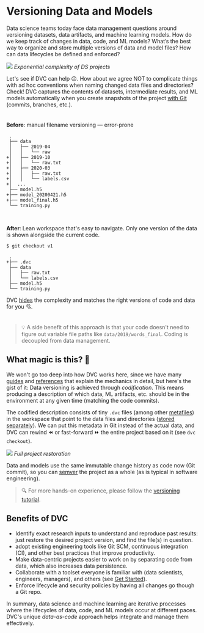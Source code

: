 # Versioning Data and Models

Data science teams today face data management questions around versioning
datasets, data artifacts, and machine learning models. How do we keep track of
changes in data, code, and ML models? What’s the best way to organize and store
multiple versions of data and model files? How can data lifecycles be defined
and enforced?

![](/img/data_ver_complex.png) _Exponential complexity of DS projects_

Let's see if DVC can help 😉. How about we agree NOT to complicate things with
ad hoc conventions when naming changed data files and directories? Check! DVC
captures the contents of datasets, intermediate results, and ML models
automatically when you create snapshots of the project
[with Git](<(https://git-scm.com/book/en/v2/Git-Basics-Recording-Changes-to-the-Repository)>)
(commits, branches, etc.).

<div style="display: flex; flex-flow: row wrap; margin: 0 -0.5rem;">
<div style="flex: 1 0 50%; padding: 0.5rem;">

**Before**: manual filename versioning — error-prone

```git
 .
 ├── data
 │   ├── 2019-04
 │   │   └── raw
+│   ├── 2019-10
+│   │   └── raw.txt
+│   ├── 2020-03
+│   │   ├── raw.txt
+│   │   └── labels.csv
+│  ...
 ├── model.h5
+├── model_20200421.h5
+├── model_final.h5
 └── training.py
```

</div>
<div style="flex: 1 0 50%; padding: 0.5rem;">

**After**: Lean <abbr>workspace</abbr> that's easy to navigate. Only one version
of the data is shown alongside the current code.

```dvc
$ git checkout v1
```

```git
 .
+├── .dvc
 ├── data
 │   ├── raw.txt
 │   └── labels.csv
 ├── model.h5
 └── training.py
```

DVC
[hides](/doc/user-guide/dvc-files-and-directories#internal-directories-and-files)
the complexity and matches the right versions of code and data for you 💘.

</div>
</div>

> 💡 A side benefit of this approach is that your code doesn't need to figure
> out variable file paths like `data/2019/words_final`. Coding is decoupled from
> data management.

## What magic is this? 🧞

We won't go too deep into how DVC works here, since we have many
[guides](/doc/user-guide) and [references](/doc/command-reference) that explain
the mechanics in detail, but here's the gist of it: Data versioning is achieved
through _codification_. This means producing a description of which data, ML
artifacts, etc. should be in the environment at any given time (matching the
code commits).

The codified description consists of tiny `.dvc` files (among other
[metafiles](/doc/user-guide/dvc-files-and-directories)) in the workspace that
point to the data files and directories
([stored separately](/doc/command-reference/cache)). We can put this metadata in
Git instead of the actual data, and DVC can rewind ⏪ or fast-forward ⏩ the
entire project based on it (see `dvc checkout`).

![](/img/versioning.png) _Full project restoration_

Data and models use the same immutable change history as code now (Git commit),
so you can [semver](https://semver.org/) the project as a whole (as is typical
in software engineering).

> 🔍 For more hands-on experience, please follow the
> [versioning tutorial](/doc/use-cases/versioning-data-and-model-files/tutorial).

## Benefits of DVC

- Identify exact research inputs to understand and reproduce past results: just
  restore the desired project version, and find the file(s) in question.
- adopt existing engineering tools like Git SCM, continuous integration (CI),
  and other best practices that improve productivity.
- Make data-centric projects easier to work on by separating code from data,
  which also increases data persistence.
- Collaborate with a toolset everyone is familiar with (data scientists,
  engineers, managers), and others (see [Get Started](/doc/start)).
- Enforce lifecycle and security policies by having all changes go though a Git
  repo.

In summary, data science and machine learning are iterative processes where the
lifecycles of data, code, and ML models occur at different paces. DVC's unique
_data-as-code_ approach helps integrate and manage them effectively.
